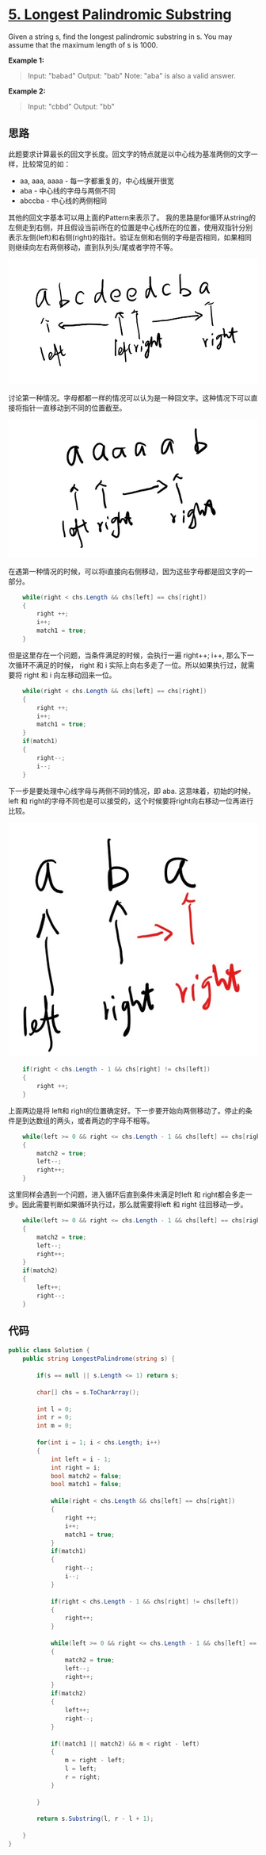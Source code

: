 # [5. Longest Palindromic Substring](https://leetcode.com/problems/longest-palindromic-substring/)

Given a string s, find the longest palindromic substring in s. You may assume that the maximum length of s is 1000.

**Example 1:**

> Input: "babad"
> Output: "bab"
Note: "aba" is also a valid answer.

**Example 2:**

> Input: "cbbd"
> Output: "bb"

## 思路

此题要求计算最长的回文字长度。回文字的特点就是以中心线为基准两侧的文字一样，比较常见的如：

* aa, aaa, aaaa - 每一字都重复的，中心线展开很宽
* aba - 中心线的字母与两侧不同
* abccba - 中心线的两侧相同

其他的回文字基本可以用上面的Pattern来表示了。
我的思路是for循环从string的左侧走到右侧，并且假设当前i所在的位置是中心线所在的位置，使用双指针分别表示左侧(left)和右侧(right)的指针。验证左侧和右侧的字母是否相同，如果相同则继续向左右两侧移动，直到队列头/尾或者字符不等。

![img](image/figure.jpg)

讨论第一种情况。字母都都一样的情况可以认为是一种回文字。这种情况下可以直接将指针一直移动到不同的位置截至。

![img](image/figure1.jpg)

在遇第一种情况的时候，可以将i直接向右侧移动，因为这些字母都是回文字的一部分。

```csharp
    while(right < chs.Length && chs[left] == chs[right])
    {
        right ++;
        i++;
        match1 = true;
    }
```

但是这里存在一个问题，当条件满足的时候，会执行一遍 right++; i++, 那么下一次循环不满足的时候， right 和 i 实际上向右多走了一位。所以如果执行过，就需要将 right 和 i 向左移动回来一位。

```csharp
    while(right < chs.Length && chs[left] == chs[right])
    {
        right ++;
        i++;
        match1 = true;
    }
    if(match1)
    {
        right--;
        i--;
    }
```

下一步是要处理中心线字母与两侧不同的情况，即 aba. 这意味着，初始的时候，left 和 right的字母不同也是可以接受的，这个时候要将right向右移动一位再进行比较。

![img](image/figure2.jpg)

```csharp
    if(right < chs.Length - 1 && chs[right] != chs[left])
    {
        right ++;
    }
```

上面两边是将 left和 right的位置确定好。下一步要开始向两侧移动了。停止的条件是到达数组的两头，或者两边的字母不相等。

```csharp
    while(left >= 0 && right <= chs.Length - 1 && chs[left] == chs[right])
    {
        match2 = true;
        left--;
        right++;
    }
```

这里同样会遇到一个问题，进入循环后直到条件未满足时left 和 right都会多走一步。因此需要判断如果循环执行过，那么就需要将left 和 right 往回移动一步。

```csharp
    while(left >= 0 && right <= chs.Length - 1 && chs[left] == chs[right])
    {
        match2 = true;
        left--;
        right++;
    }
    if(match2)
    {
        left++;
        right--;
    }
```

## 代码

```csharp
public class Solution {
    public string LongestPalindrome(string s) {

        if(s == null || s.Length <= 1) return s;

        char[] chs = s.ToCharArray();

        int l = 0;
        int r = 0;
        int m = 0;

        for(int i = 1; i < chs.Length; i++)
        {
            int left = i - 1;
            int right = i;
            bool match2 = false;
            bool match1 = false;

            while(right < chs.Length && chs[left] == chs[right])
            {
                right ++;
                i++;
                match1 = true;
            }
            if(match1)
            {
                right--;
                i--;
            }

            if(right < chs.Length - 1 && chs[right] != chs[left])
            {
                right++;
            }

            while(left >= 0 && right <= chs.Length - 1 && chs[left] == chs[right])
            {
                match2 = true;
                left--;
                right++;
            }
            if(match2)
            {
                left++;
                right--;
            }

            if((match1 || match2) && m < right - left)
            {
                m = right - left;
                l = left;
                r = right;
            }

        }

        return s.Substring(l, r - l + 1);

    }
}
```
